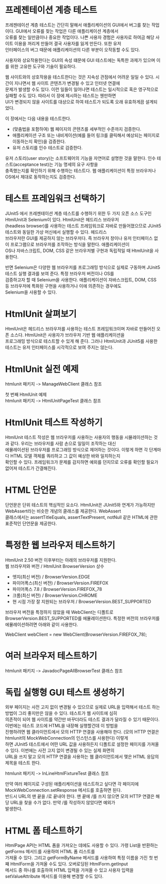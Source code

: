 # **프레젠테이션 계층 테스트**  
프레젠테이션 계층 테스트는 간단히 말해서 애플리케이션의 GUI에서 버그를 찾는 작업이다. GUI에서 오류를 찾는 작업은 다른 애플리케이션 계층에서  
오류를 찾는 일만큼이나 중요한 작업이다. 나쁜 사용자 경험은 사용자로 하여금 해당 사이트 이용을 꺼리게 만들어 결국 사용자를 잃게 만든다. 또한 유저  
인터페이스의 버그 때문에 애플리케이션의 다른 부분이 오작동할 수도 있다.  
  
사용자와 상요작용한다는 GUI의 속성 떄문에 GUI 테스트에는 독특한 과제가 있으며 이를 위한 고유한 도구와 기술이 필요하다.  
  
웹 사이트와의 상호작용을 테스트한다는 것은 지속성 관점에서 어려운 일일 수 있다. 시간이 지나면서 웹 사이트 콘텐츠가 변경될 수 있고 인터넷 연결에  
문제가 발생할 수도 있다. 이런 일들이 일어나면 테스트는 일시적으로 혹은 영구적으로 실패할 수도 있다. 따라서 이 장에 제시하는 테스트는 웬만하면  
UI가 변경되지 않을 사이트를 대상으로 하여 테스트가 되도록 오래 유효하게끔 설계되었다.  
  
이 장에서는 다음 내용을 테스트한다.  
- (맞춤법을 포함하여) 웹 페이지의 콘텐츠를 세부적인 수준까지 검증한다.  
- 애플리케이션 구조 또는 내비게이션(예를 들어 링크를 클릭해서 예상되는 페이지로 이동하는지 확인)을 검증한다.  
- 유저 스토리를 인수 테스트로 검증한다.  
  
유저 스토리(user story)는 소프트웨어의 기능을 자연어로 설명한 것을 말한다. 인수 테스트(acceptance test)는 기능 명세의 요구 사항을  
충족했는지를 확인하기 위해 수행하는 테스트다. 웹 애플리케이션이 특정 브라우저나 OS에서 제대로 동작하는지도 검증한다.  
  
# **테스트 프레임워크 선택하기**  
JUnit5 에서 프레젠테이션 계층 테스트를 수행하기 위한 두 가지 오픈 소스 도구인 HtmlUnit과 Selenium이 있다. HtmlUnit은 헤드리스 브라우저  
(headless browser)를 사용하는 테스트 프레임워크로 자바로 만들어졌으므로 JUnit5 테스트와 동일한 가상 머신에서 실행할 수 있다. 헤드리스  
브라우저란 GUI를 제공하지 않는 브라우저다. 즉 브라우저 창이나 유저 인터페이스 없이 프로그램으로 브라우저를 조작하는 방식을 말한다. 애플리케이션이  
OS나 자바스크립트, DOM, CSS 같은 브라우저별 구현과 독립적일 때 HtmlUnit을 사용한다.  
  
반면 Selenium은 다양한 웹 브라우저를 프로그래밍 방식으로 실제로 구동하며 JUnit5 테스트 실행 결과를 보여 준다. 특정 브라우저 버전이나 OS를  
검증하고자 할 때 Selenium을 사용한다. 애플리케이션이 자바스크립트, DOM, CSS 등 브라우저에 특화된 구현을 사용하거나 이에 의존하는 경우에도  
Selenium을 사용할 수 있다.  
  
# **HtmlUnit 살펴보기**  
HtmlUnit은 헤드리스 브라우저를 사용하는 테스트 프레임워크이며 자바로 만들어진 오픈 소스다. HtmlUnit은 사용자가 브라우저 기반 웹 애플리케이션을  
프로그래밍 방식으로 테스트할 수 있게 해 준다. 그러나 HtmlUnit과 JUnit5를 사용한 테스트는 유저 인터페이스를 시각적으로 보여 주지는 않는다.  
  
# **HtmlUnit 실전 예제**  
htmlunit 패키지 -> ManageWebClient 클래스 참조  
  
첫 번째 HtmlUnit 예제  
htmlunit 패키지 -> HtmlUnitPageTest 클래스 참조  
  
# **HtmlUnit 테스트 작성하기**  
HtmlUnit 테스트 작성은 웹 브라우저를 사용하는 사용자의 행동을 시뮬레이션하는 것과 같다. 우리는 브라우저를 사람 손으로 일일이 조작하는 대신  
에뮬레이션된 브라우저를 프로그래밍 방식으로 제어하는 것이다. 이렇게 하면 각 단계마다 HTML 모델 객체를 쿼리하고 그 값이 예상한 바와 일치하는지  
확인할 수 있다. 프레임워크가 문제를 감지하면 예외를 던지므로 오류를 확인할 필요가 없어져 테스트가 간결해진다.  
  
# **HTML 단언문**  
단언문은 단위 테스트의 핵심적인 요소다. HtmlUnit은 JUnit5와 연계가 가능하지만 WebAssert라는 비슷한 개념의 클래스를 제공한다. WebAssert  
클래스에서는 assertTitleEquals, assertTextPresent, notNull 같은 HTML에 관한 표준적인 단언문을 제공한다.  
  
# **특정한 웹 브라우저 테스트하기**  
HtmlUnit 2.50 버전 이후부터는 아래의 브라우저를 지원한다.  
웹 브라우저와 버전 / HtmlUnit BrowserVersion 상수  
- 엣지(최신 버전) / BrowserVersion.EDGE  
- 파이어폭스(최신 버전) / BrowserVersion.FIREFOX  
- 파이어폭스 7.8 / BrowserVersion.FIREFOX_78  
- 크롬(최신 버전) / BrowserVersion.CHROME  
- 현 시점 가장 잘 지원되는 브라우저 / BrowserVersion.BEST_SUPPORTED  
  
브라우저 버전을 특정하지 않았을 때 WebClient는 디폴트로 BrowserVersion.BEST_SUPPORTED를 에뮬레이션한다. 특정한 버전의 브라우저를  
에뮬레이션하려면 아래와 같이 사용한다.  
  
WebClient webClient = new WebClient(BrowserVersion.FIREFOX_78);  
  
# **여러 브라우저 테스트하기**  
htmlunit 패키지 -> JavadocPageAllBrowserTest 클래스 참조  
  
# **독립 실행형 GUI 테스트 생성하기**  
외부 페이지는 사전 고지 없이 변경될 수 있으므로 실제로 URL을 입력해서 테스트 하는 방법이 그리 좋지만은 않을 수 있다. 테스트가 웹 사이트에 심히  
의존적이 되어 웹 사이트를 약간만 바꾸더라도 테스트 결과가 달라질 수 있기 때문이다. 이번에는 테스트 코드에 HTML을 내장해 실행할건데 이 방법을  
진행하려면 웹 클라이언트에서 모의 HTTP 연결을 사용해야 한다. (모의 HTTP 연결은 htmlunit의 MockWebConnection의 인스턴스를 사용한다) 이렇게  
하면 JUnit5 테스트에서 어떤 URL 값을 사용하든지 디폴트로 설정한 페이지를 가져올 수 있다. 이번에는 사전 고지 없이 변경될 수 있는 실제 화면의  
URL을 쓰지 말고 모의 HTTP 연결을 사용하는 웹 클라이언트에서 맺은 HTML 응답의 제목을 테스트 한다.  
  
htmlunit 패키지 -> InLineHtmlFixtureTest 클래스 참조  
  
만약 여러 페이지로 구성된 애플리케이션을 테스트하고 싶다면 각 페이지에 MockWebConnection.setResponse 메서드를 호출하면 된다.  
반드시 URL의 맨 끝을 /로 끝내야 한다. 맨 끝에 /를 쓰지 않으면 모의 HTTP 연결은 해당 URL을 찾을 수가 없다. 만약 /를 작성하지 않았다면 예외가  
발생한다.  
  
# **HTML 폼 테스트하기**  
HtmlPage API는 HTML 폼을 가져오는 데에도 사용할 수 있다. 가령 List<HtmlForm>을 반환하는 getForms 메서드를 사용하여 HTML 폼 리스트를  
가져올 수 있다. 그리고 getFormByName 메서드를 사용하여 특정 이름을 가진 첫 번째 HtmlForm을 가져올 수도 있다. 오버로딩된 HtmlForm.getInput  
메서드 중 하나를 호출하여 HTML 입력을 가져올 수 있고 사용자 입력을 setValueAttribute 메서드를 이용해 변경할 수도 있다.  
